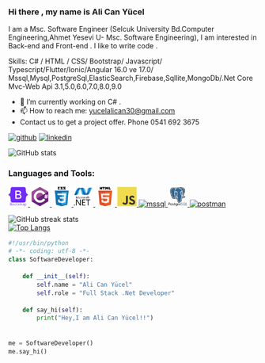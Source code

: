 ### Hi there , my name is Ali Can Yücel 

I am a Msc. Software Engineer (Selcuk University Bd.Computer Engineering,Ahmet Yesevi U- Msc. Software Engineering), I am interested in Back-end and Front-end . I like to write code .

Skills: C# / HTML / CSS/ Bootstrap/ Javascript/ Typescript/Flutter/Ionic/Angular 16.0 ve 17.0/ Mssql,Mysql,PostgreSql,ElasticSearch,Firebase,Sqllite,MongoDb/.Net Core Mvc-Web Api 3.1,5.0,6.0,7.0,8.0,9.0

- 🔭 I’m currently working on C# . 
- 📫 How to reach me: yucelalican30@gmail.com 
- Contact us to get a project offer.
Phone 0541 692 3675

[<img src='https://cdn.jsdelivr.net/npm/simple-icons@3.0.1/icons/github.svg' alt='github' height='40'>](https://github.com/alicanyucel)  [<img src='https://cdn.jsdelivr.net/npm/simple-icons@3.0.1/icons/linkedin.svg' alt='linkedin' height='40'>](https://www.linkedin.com/in/ali-can-y%C3%BCcel-062b6517a/)  

![GitHub stats](https://github-readme-stats.vercel.app/api?username=alicanyucel&show_icons=true)  
<h3 align="left">Languages and Tools:</h3>
<p align="left"> <a href="https://getbootstrap.com" target="_blank" rel="noreferrer"> <img src="https://raw.githubusercontent.com/devicons/devicon/master/icons/bootstrap/bootstrap-plain-wordmark.svg" alt="bootstrap" width="40" height="40"/> </a> <a href="https://www.w3schools.com/cs/" target="_blank" rel="noreferrer"> <img src="https://raw.githubusercontent.com/devicons/devicon/master/icons/csharp/csharp-original.svg" alt="csharp" width="40" height="40"/> </a> <a href="https://www.w3schools.com/css/" target="_blank" rel="noreferrer"> <img src="https://raw.githubusercontent.com/devicons/devicon/master/icons/css3/css3-original-wordmark.svg" alt="css3" width="40" height="40"/> </a> <a href="https://dotnet.microsoft.com/" target="_blank" rel="noreferrer"> <img src="https://raw.githubusercontent.com/devicons/devicon/master/icons/dot-net/dot-net-original-wordmark.svg" alt="dotnet" width="40" height="40"/> </a> <a href="https://www.w3.org/html/" target="_blank" rel="noreferrer"> <img src="https://raw.githubusercontent.com/devicons/devicon/master/icons/html5/html5-original-wordmark.svg" alt="html5" width="40" height="40"/> </a> </a> <a href="https://developer.mozilla.org/en-US/docs/Web/JavaScript" target="_blank" rel="noreferrer"> <img src="https://raw.githubusercontent.com/devicons/devicon/master/icons/javascript/javascript-original.svg" alt="javascript" width="40" height="40"/> </a> <a href="https://www.microsoft.com/en-us/sql-server" target="_blank" rel="noreferrer"> <img src="https://www.svgrepo.com/show/303229/microsoft-sql-server-logo.svg" alt="mssql" width="40" height="40"/> </a> <a href="https://www.postgresql.org" target="_blank" rel="noreferrer"> <img src="https://raw.githubusercontent.com/devicons/devicon/master/icons/postgresql/postgresql-original-wordmark.svg" alt="postgresql" width="40" height="40"/> </a> <a href="https://postman.com" target="_blank" rel="noreferrer"> <img src="https://www.vectorlogo.zone/logos/getpostman/getpostman-icon.svg" alt="postman" width="40" height="40"/> </a> </p>

![GitHub streak stats](https://github-readme-streak-stats.herokuapp.com/?user=alicanyucel)  
[![Top Langs](https://github-readme-stats.vercel.app/api/top-langs/?username=alicanyucel&show_icons=true)](https://github.com/anuraghazra/github-readme-stats)


```python
#!/usr/bin/python
# -*- coding: utf-8 -*-
class SoftwareDeveloper:

    def __init__(self):
        self.name = "Ali Can Yücel"
        self.role = "Full Stack .Net Developer"

    def say_hi(self):
        print("Hey,I am Ali Can Yücel!!")


me = SoftwareDeveloper()
me.say_hi()
